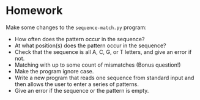 # Homework

Make some changes to the `sequence-match.py` program:

* How often does the pattern occur in the sequence?
* At what position(s) does the pattern occur in the sequence?
* Check that the sequence is all A, C, G, or T letters, and give an error if not.
* Matching with up to some count of mismatches (Bonus question!)
* Make the program ignore case.
* Write a new program that reads one sequence from standard input and then allows the user to enter a series of patterns.
* Give an error if the sequence or the pattern is empty.
